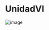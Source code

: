 # UnidadVI

![image](https://github.com/user-attachments/assets/8466b37b-7635-41f8-bc46-c6f1fd710ab1)
